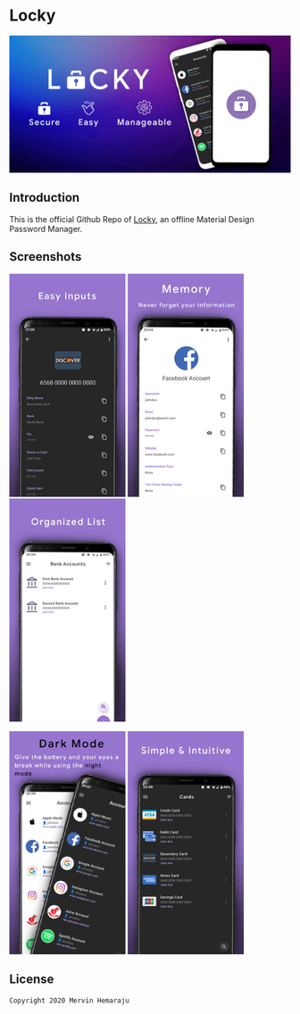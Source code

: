 # Locky
<img src="my resources/screenshots/banner.jpg" alt="banner"/>

## Introduction
This is the official Github Repo of [Locky](https://play.google.com/store/apps/details?id=com.th3pl4gu3.locky_offline), an offline Material Design Password Manager.

## Screenshots
<img src="my resources/screenshots/easy.jpg" height="400" alt="Easy Inputs"/> <img src="my resources/screenshots/memory.jpg" height="400" alt="Memory"/> <img src="my resources/screenshots/organized.jpg" height="400" alt="Organized List"/> 

<img src="my resources/screenshots/dark_mode.jpg" height="400" alt="Dark Mode"/> <img src="my resources/screenshots/intuitive.jpg" height="400" alt="Intuitive"/>

## License

```
Copyright 2020 Mervin Hemaraju
```
